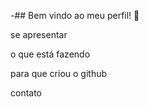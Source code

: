 -## Bem vindo ao meu perfil! 👋 

se apresentar

o que está fazendo

para que criou o github

contato

<!---
vinicius49/vinicius49 is a ✨ special ✨ repository because its `README.md` (this file) appears on your GitHub profile.
You can click the Preview link to take a look at your changes.
--->
